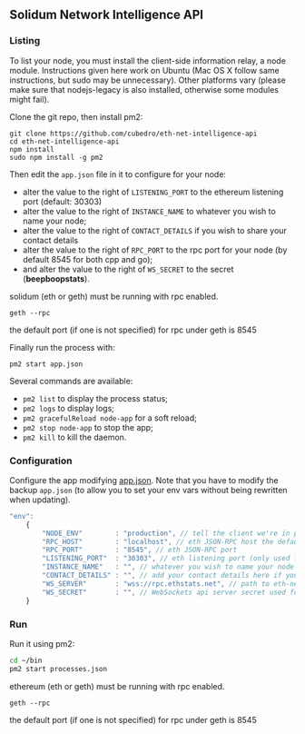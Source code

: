 ## Solidum Network Intelligence API

### Listing

To list your node, you must install the client-side information relay, a node module. Instructions given here work on Ubuntu (Mac OS X follow same instructions, but sudo may be unnecessary). Other platforms vary (please make sure that nodejs-legacy is also installed, otherwise some modules might fail). 

Clone the git repo, then install pm2:

```
git clone https://github.com/cubedro/eth-net-intelligence-api
cd eth-net-intelligence-api
npm install
sudo npm install -g pm2
```

Then edit the `app.json` file in it to configure for your node:

- alter the value to the right of `LISTENING_PORT` to the ethereum listening port (default: 30303)
- alter the value to the right of `INSTANCE_NAME` to whatever you wish to name your node;
- alter the value to the right of `CONTACT_DETAILS` if you wish to share your contact details
- alter the value to the right of `RPC_PORT` to the rpc port for your node (by default 8545 for both cpp and go);
- and alter the value to the right of `WS_SECRET` to the secret (**beepboopstats**).

solidum (eth or geth) must be running with rpc enabled.
```
geth --rpc
```
the default port (if one is not specified) for rpc under geth is 8545

Finally run the process with:

```
pm2 start app.json
```

Several commands are available:

- `pm2 list` to display the process status;
- `pm2 logs` to display logs;
- `pm2 gracefulReload node-app` for a soft reload;
- `pm2 stop node-app` to stop the app;
- `pm2 kill` to kill the daemon.
   

### Configuration
Configure the app modifying [app.json](https://github.com/cubedro/eth-net-intelligence-api/blob/master/app.json.example). Note that you have to modify the backup `app.json` (to allow you to set your env vars without being rewritten when updating).

```js
"env":
	{
		"NODE_ENV"        : "production", // tell the client we're in production environment
		"RPC_HOST"        : "localhost", // eth JSON-RPC host the default is 8545
		"RPC_PORT"        : "8545", // eth JSON-RPC port
		"LISTENING_PORT"  : "30303", // eth listening port (only used for display)
		"INSTANCE_NAME"   : "", // whatever you wish to name your node
		"CONTACT_DETAILS" : "", // add your contact details here if you wish (email/skype)
		"WS_SERVER"       : "wss://rpc.ethstats.net", // path to eth-netstats WebSockets api server
		"WS_SECRET"       : "", // WebSockets api server secret used for login
	}
```

### Run

Run it using pm2:

```bash
cd ~/bin
pm2 start processes.json
```

ethereum (eth or geth) must be running with rpc enabled.

```
geth --rpc
```
the default port (if one is not specified) for rpc under geth is 8545
